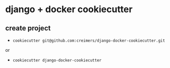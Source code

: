 # django + docker cookiecutter
## create project

* `cookiecutter git@github.com:creimers/django-docker-cookiecutter.git`

or

* `cookiecutter django-docker-cookiecutter`
